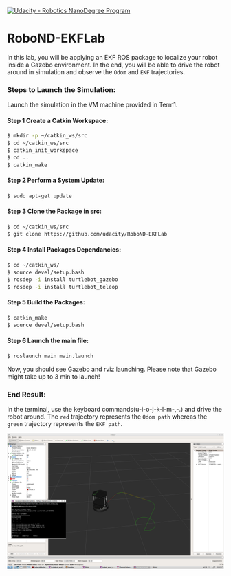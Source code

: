 [![Udacity - Robotics NanoDegree Program](https://s3-us-west-1.amazonaws.com/udacity-robotics/Extra+Images/RoboND_flag.png)](https://www.udacity.com/robotics)

# RoboND-EKFLab
In this lab, you will be applying an EKF ROS package to localize your robot inside a Gazebo environment. In the end, you will be able to drive the robot around in simulation and observe the `Odom` and `EKF` trajectories.   

### Steps to Launch the Simulation:
Launch the simulation in the VM machine provided in Term1. 

#### Step 1 Create a Catkin Workspace:
```sh
$ mkdir -p ~/catkin_ws/src
$ cd ~/catkin_ws/src
$ catkin_init_workspace
$ cd ..
$ catkin_make
```

#### Step 2 Perform a System Update:
```sh
$ sudo apt-get update
```

#### Step 3 Clone the Package in src:
```sh
$ cd ~/catkin_ws/src
$ git clone https://github.com/udacity/RoboND-EKFLab
```

#### Step 4 Install Packages Dependancies:
```sh
$ cd ~/catkin_ws/
$ source devel/setup.bash
$ rosdep -i install turtlebot_gazebo
$ rosdep -i install turtlebot_teleop
```

#### Step 5 Build the Packages:
```sh
$ catkin_make
$ source devel/setup.bash
```

#### Step 6 Launch the main file:
```sh
$ roslaunch main main.launch
```
Now, you should see Gazebo and rviz launching. Please note that Gazebo might take up to 3 min to launch! 


### End Result:
In the terminal, use the keyboard commands(u-i-o-j-k-l-m-,-.) and drive the robot around. The `red` trajectory represents the `Odom path` whereas the `green` trajectory represents the `EKF path`.


![alt text](Outcome.png)





